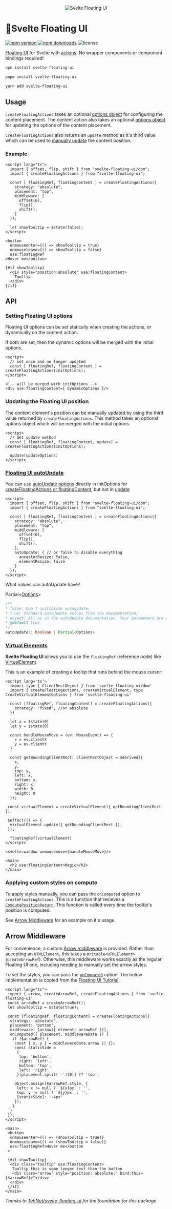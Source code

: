 <p align="center">
  <img src="https://github.com/fedorovvvv/svelte-floating-ui/blob/main/svelte-floating-ui.png" alt="Svelte Floating UI">
<p>

# 🎈Svelte Floating UI

[![npm version](http://img.shields.io/npm/v/svelte-floating-ui.svg)](https://www.npmjs.com/package/svelte-floating-ui)
[![npm downloads](https://img.shields.io/npm/dm/svelte-floating-ui.svg)](https://www.npmjs.com/package/svelte-floating-ui)
![license](https://img.shields.io/npm/l/svelte-floating-ui)

[Floating UI](https://github.com/floating-ui/floating-ui/) for Svelte with [actions](https://svelte.dev/docs#use_action). No wrapper components or component bindings required!

```bash
npm install svelte-floating-ui
```
```bash
pnpm install svelte-floating-ui
```
```bash
yarn add svelte-floating-ui
```


## Usage

`createFloatingActions` takes an optional [options object](https://floating-ui.com/docs/computePosition#options) for configuring the content placement. The content action also takes an optional [options object](https://floating-ui.com/docs/computePosition#options) for updating the options of the content placement.

`createFloatingActions` also returns an `update` method as it's third value which can be used to [manually update](https://floating-ui.com/docs/computePosition#updating) the content position.

### Example

```svelte
<script lang="ts">
  import { offset, flip, shift } from "svelte-floating-ui/dom";
  import { createFloatingActions } from "svelte-floating-ui";

  const [ floatingRef, floatingContent ] = createFloatingActions({
    strategy: "absolute",
    placement: "top",
    middleware: [
      offset(6),
      flip(),
      shift(),
    ]
  });

  let showTooltip = $state(false);
</script>

<button
  onmouseenter={() => showTooltip = true}
  onmouseleave={() => showTooltip = false}
  use:floatingRef
>Hover me</button>

{#if showTooltip}
  <div style="position:absolute" use:floatingContent>
    Tooltip
  </div>
{/if}
```

## API

### Setting Floating UI options

Floating UI options can be set statically when creating the actions, or dynamically on the content action.

If both are set, then the dynamic options will be merged with the initial options.

```svelte
<script>
  // set once and no longer updated
  const [ floatingRef, floatingContent ] = createFloatingActions(initOptions);
</script>

<!-- will be merged with initOptions -->
<div use:floatingContent={ dynamicOptions }/>
```

### Updating the Floating UI position

The content element's position can be manually updated by using the third value returned by `createFloatingActions`. This method takes an optional options object which will be merged with the initial options.

```svelte
<script>
  // Get update method
  const [ floatingRef, floatingContent, update] = createFloatingActions(initOptions);

  update(updateOptions)
</script>
```

### [Floating UI autoUpdate](https://floating-ui.com/docs/autoUpdate)

You can use [autoUpdate options](https://floating-ui.com/docs/autoUpdate#options) directly in initOptions for [createFloatingActions or floatingContent](https://github.com/fedorovvvv/svelte-floating-ui#example), but not in [update](https://github.com/fedorovvvv/svelte-floating-ui#updating-the-floating-ui-position)

```svelte
<script>
  import { offset, flip, shift } from "svelte-floating-ui/dom";
  import { createFloatingActions } from "svelte-floating-ui";

  const [ floatingRef, floatingContent ] = createFloatingActions({
    strategy: "absolute",
    placement: "top",
    middleware: [
      offset(6),
      flip(),
      shift(),
    ],
    autoUpdate: { // or false to disable everything
      ancestorResize: false,
      elementResize: false
    }
  });
</script>
```

What values can autoUpdate have?

Partial<[Options](https://floating-ui.com/docs/autoUpdate#options)>

```ts
/**
* false: Don't initialize autoUpdate;
* true: Standard autoUpdate values from the documentation;
* object: All as in the autoUpdate documentation. Your parameters are added to the default ones;
* @default true
*/
autoUpdate?: boolean | Partial<Options>
```

### [Virtual Elements](https://floating-ui.com/docs/virtual-elements)

**Svelte Floating UI** allows you to use the `floatingRef` (reference node) like [VirtualElement](https://floating-ui.com/docs/virtual-elements)

This is an example of creating a tooltip that runs behind the mouse cursor:

```svelte
<script lang='ts'>
  import type { ClientRectObject } from 'svelte-floating-ui/dom'
  import { createFloatingActions, createVirtualElement, type CreateVirtualElementOptions } from 'svelte-floating-ui'
  
  const [floatingRef, floatingContent] = createFloatingActions({
    strategy: 'fixed', //or absolute
  })

  let x = $state(0)
  let y = $state(0)

  const handleMouseMove = (ev: MouseEvent) => {
    x = ev.clientX
    y = ev.clientY
  }

  const getBoundingClientRect: ClientRectObject = $derived({
    x,
    y,
    top: y,
    left: x,
    bottom: y,
    right: x,
    width: 0,
    height: 0
  });

 const virtualElement = createVirtualElement({ getBoundingClientRect });

 $effect(() => {
  virtualElement.update({ getBoundingClientRect });
 });

  floatingRef(virtualElement)
</script>

<svelte:window onmousemove={handleMouseMove}/>

<main>
  <h2 use:floatingContent>Magic</h2>
</main>
```

### Applying custom styles on compute

To apply styles manually, you can pass the `onComputed` option to `createFloatingActions`. This is a function that recieves a [`ComputePositionReturn`](https://floating-ui.com/docs/computeposition#return-value). This function is called every time the tooltip's position is computed.

See [Arrow Middleware](#arrow-middleware) for an example on it's usage.

## Arrow Middleware

For convenience, a custom [Arrow middleware](https://floating-ui.com/docs/arrow) is provided. Rather than accepting an `HTMLElement`, this takes a `Writable<HTMLElement>` (`createArrowRef`). Otherwise, this middleware works exactly as the regular Floating UI one, including needing to manually set the arrow styles.

To set the styles, you can pass the [`onComputed`](#applying-custom-styles-on-compute) option. The below implementation is copied from the [Floating UI Tutorial](https://floating-ui.com/docs/tutorial#arrow-middleware).

```svelte
<script lang="ts">
 import { arrow, createArrowRef, createFloatingActions } from 'svelte-floating-ui';
 const arrowRef = createArrowRef();
 let showTooltip = $state(true);

 const [floatingRef, floatingContent] = createFloatingActions({
  strategy: 'absolute',
  placement: 'bottom',
  middleware: [arrow({ element: arrowRef })],
  onComputed({ placement, middlewareData }) {
   if ($arrowRef) {
    const { x, y } = middlewareData.arrow || {};
    const staticSide =
     {
      top: 'bottom',
      right: 'left',
      bottom: 'top',
      left: 'right'
     }[placement.split('-')[0]] ?? 'top';

    Object.assign($arrowRef.style, {
     left: x != null ? `${x}px` : '',
     top: y != null ? `${y}px` : '',
     [staticSide]: '-4px'
    });
   }
  }
 });
</script>

<main>
 <button
  onmouseenter={() => (showTooltip = true)}
  onmouseleave={() => (showTooltip = false)}
  use:floatingRef>Hover me</button
 >

 {#if showTooltip}
  <div class="tooltip" use:floatingContent>
   Tooltip this is some longer text than the button
   <div class="arrow" style="position: absolute;" bind:this={$arrowRef}>^</div>
  </div>
 {/if}
</main>

```

_Thanks to [TehNut/svelte-floating-ui](https://github.com/TehNut/svelte-floating-ui) for the foundation for this package_
